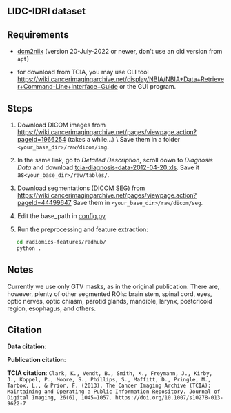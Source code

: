 ## LIDC-IDRI dataset

## Requirements

- [dcm2niix](https://github.com/rordenlab/dcm2niix) (version 20-July-2022 or newer, don't use an old version from `apt`)

- for download from TCIA, you may use CLI tool https://wiki.cancerimagingarchive.net/display/NBIA/NBIA+Data+Retriever+Command-Line+Interface+Guide or the GUI program.

## Steps

1. Download DICOM images from https://wiki.cancerimagingarchive.net/pages/viewpage.action?pageId=1966254 (takes a while...) \\
   Save them in a folder `<your_base_dir>/raw/dicom/img`.

2. In the same link, go to _Detailed Description_, scroll down to _Diagnosis Data_ and download [tcia-diagnosis-data-2012-04-20.xls](). Save it as`<your_base_dir>/raw/tables/`.

3. Download segmentations (DICOM SEG) from https://wiki.cancerimagingarchive.net/pages/viewpage.action?pageId=44499647
   Save them in `<your_base_dir>/raw/dicom/seg`.

4. Edit the base_path in [config.py](config.py)

5. Run the preprocessing and feature extraction:

```bash
   cd radiomics-features/radhub/
   python .
```

## Notes

Currently we use only GTV masks, as in the original publication. There are, however, plenty of other segmented ROIs: brain stem, spinal cord, eyes, optic nerves, optic chiasm, parotid glands, mandible, larynx, postcricoid region, esophagus, and others.

## Citation

**Data citation**:

**Publication citation**:

**TCIA citation**:
`Clark, K., Vendt, B., Smith, K., Freymann, J., Kirby, J., Koppel, P., Moore, S., Phillips, S., Maffitt, D., Pringle, M., Tarbox, L., & Prior, F. (2013). The Cancer Imaging Archive (TCIA): Maintaining and Operating a Public Information Repository. Journal of Digital Imaging, 26(6), 1045–1057. https://doi.org/10.1007/s10278-013-9622-7`
